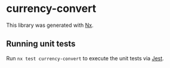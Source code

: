 # currency-convert

This library was generated with [Nx](https://nx.dev).

## Running unit tests

Run `nx test currency-convert` to execute the unit tests via [Jest](https://jestjs.io).
